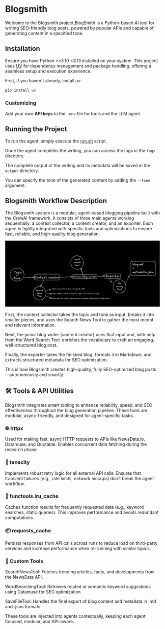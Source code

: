 # Blogsmith 

Welcome to the Blogsmith project,BlogSmith is a Python-based AI tool for writing SEO-friendly blog posts, powered by popular APIs and capable of generating content in a specified tone.

## Installation

Ensure you have Python >=3.10 <3.13 installed on your system. This project uses [UV](https://docs.astral.sh/uv/) for dependency management and package handling, offering a seamless setup and execution experience.

First, if you haven't already, install uv:

```bash
pip install uv
```
### Customizing

Add your own **API keys** to the `.env` file for tools and the LLM agent.

## Running the Project

To run the agent, simply execute the [run.sh](./run.sh) script.

Once the agent completes the writing, you can access the logs in the `logs` directory.

The complete output of the writing and its metadata will be saved in the `output` directory.

You can specify the tone of the generated content by adding the `--tone` argument. 

## Blogsmith Workflow Description

The Blogsmith system is a modular, agent-based blogging pipeline built with the CrewAI framework. It consists of three main agents working sequentially: a context collector, a content creator, and an exporter. Each agent is tightly integrated with specific tools and optimizations to ensure fast, reliable, and high-quality blog generation.

![diagram](./misc/diagram.png)

First, the context collector takes the topic and tone as input, breaks it into smaller pieces, and uses the Search News Tool to gather the most recent and relevant information.

Next, the junior blog writer (content creator) uses that input and, with help from the Word Search Tool, enriches the vocabulary to craft an engaging, well-structured blog post.

Finally, the exporter takes the finished blog, formats it in Markdown, and extracts structured metadata for SEO optimization.

This is how Blogsmith creates high-quality, fully SEO-optimized blog posts—autonomously and smartly.


## 🛠️ Tools & API Utilities
Blogsmith integrates smart tooling to enhance reliability, speed, and SEO effectiveness throughout the blog generation pipeline. These tools are modular, async-friendly, and designed for agent-specific tasks.

### 🌐 httpx
Used for making fast, async HTTP requests to APIs like NewsData.io, Datamuse, and Quotable. Enables concurrent data fetching during the research phase.

### 🔁 tenacity
Implements robust retry logic for all external API calls. Ensures that transient failures (e.g., rate limits, network hiccups) don't break the agent workflow.

### 🧠 functools.lru_cache
Caches function results for frequently requested data (e.g., keyword searches, static queries). This improves performance and avoids redundant computations.

### 📦 requests_cache
Persists responses from API calls across runs to reduce load on third-party services and increase performance when re-running with similar topics.

### 🧰 Custom Tools
SearchNewsTool: Fetches trending articles, facts, and developments from the NewsData API.

WordSearchingTool: Retrieves related or semantic keyword suggestions using Datamuse for SEO optimization.

SaveFileTool: Handles the final export of blog content and metadata in .md and .json formats.

These tools are injected into agents contextually, keeping each agent focused, modular, and API-aware.